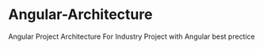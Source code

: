 # Angular-Architecture
Angular Project Architecture  For Industry Project with Angular best prectice
